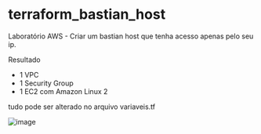 # terraform_bastian_host

Laboratório AWS - Criar um bastian host que tenha acesso apenas pelo seu ip.

Resultado 

- 1 VPC  
- 1 Security Group  
- 1 EC2 com Amazon Linux 2

tudo pode ser alterado no arquivo variaveis.tf


![image](https://user-images.githubusercontent.com/82802634/221380888-80130333-efa6-47f7-80f4-bec060fb00a4.png)

